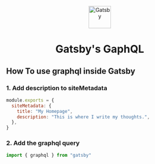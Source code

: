 <p align="center">
  <a href="https://www.gatsbyjs.com">
    <img alt="Gatsby" src="https://www.gatsbyjs.com/Gatsby-Monogram.svg" width="60" />
  </a>
</p>
<h1 align="center">
  Gatsby's GaphQL
</h1>

## How To use graphql inside Gatsby

### 1. Add description to siteMetadata

```js
module.exports = {
  siteMetadata: {
    title: "My Homepage",
    description: "This is where I write my thoughts.",
  },
}
```

### 2. Add the graphql query

```js
import { graphql } from "gatsby"
```
